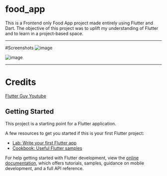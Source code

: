 # food_app

This is a Frontend only Food App project made entirely using Flutter and Dart.
The objective of this project was to uplift my understanding of Flutter and to learn in a project-based space.

<hr>

#Screenshots
![image](https://github.com/HorizonChaser12/FoodApp/assets/78254378/4d2c3fe0-04f4-4df2-9f94-fc3737903fe4)

![image](https://github.com/HorizonChaser12/FoodApp/assets/78254378/4da26de1-5345-4821-90f9-4345efb5e5a2)

<hr>

# Credits
[Flutter Guy Youtube](https://www.youtube.com/watch?v=D4nhaszNW4o)

## Getting Started

This project is a starting point for a Flutter application.

A few resources to get you started if this is your first Flutter project:

- [Lab: Write your first Flutter app](https://docs.flutter.dev/get-started/codelab)
- [Cookbook: Useful Flutter samples](https://docs.flutter.dev/cookbook)

For help getting started with Flutter development, view the
[online documentation](https://docs.flutter.dev/), which offers tutorials,
samples, guidance on mobile development, and a full API reference.
